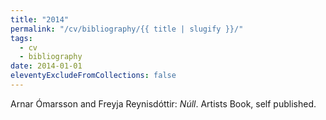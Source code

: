 ```yaml
---
title: "2014"
permalink: "/cv/bibliography/{{ title | slugify }}/"
tags:
  - cv
  - bibliography
date: 2014-01-01
eleventyExcludeFromCollections: false
---
```


Arnar Ómarsson and Freyja Reynisdóttir: <em>Núll</em>. Artists Book, self published.